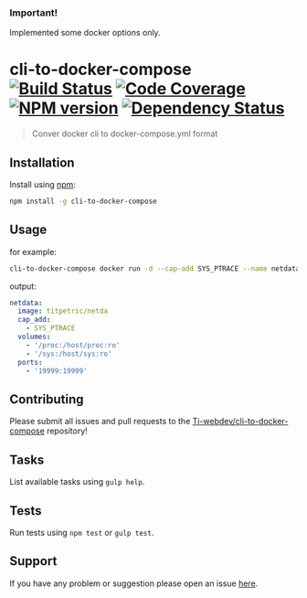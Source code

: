 ### Important!
Implemented some docker options only.

# cli-to-docker-compose [![Build Status](http://img.shields.io/travis/Ti-webdev/cli-to-docker-compose.svg?style=flat)](http://travis-ci.org/Ti-webdev/cli-to-docker-compose) [![Code Coverage](http://img.shields.io/coveralls/Ti-webdev/cli-to-docker-compose.svg?style=flat)](https://coveralls.io/r/Ti-webdev/cli-to-docker-compose) [![NPM version](http://img.shields.io/npm/v/cli-to-docker-compose.svg?style=flat)](https://www.npmjs.org/package/cli-to-docker-compose) [![Dependency Status](http://img.shields.io/david/Ti-webdev/cli-to-docker-compose.svg?style=flat)](https://david-dm.org/Ti-webdev/cli-to-docker-compose)

> Conver docker cli to docker-compose.yml format

## Installation


Install using [npm](https://www.npmjs.org/):

```sh
npm install -g cli-to-docker-compose
```

## Usage
for example:
```bash
cli-to-docker-compose docker run -d --cap-add SYS_PTRACE --name netdata -v /proc:/host/proc:ro -v /sys:/host/sys:ro -p 19999:19999 titpetric/netda
```

output:
```yml
netdata:
  image: titpetric/netda
  cap_add:
    - SYS_PTRACE
  volumes:
    - '/proc:/host/proc:ro'
    - '/sys:/host/sys:ro'
  ports:
    - '19999:19999'
```

## Contributing

Please submit all issues and pull requests to the [Ti-webdev/cli-to-docker-compose](http://github.com/Ti-webdev/cli-to-docker-compose) repository!

## Tasks

List available tasks using `gulp help`.

## Tests

Run tests using `npm test` or `gulp test`.

## Support

If you have any problem or suggestion please open an issue [here](https://github.com/Ti-webdev/cli-to-docker-compose/issues).
